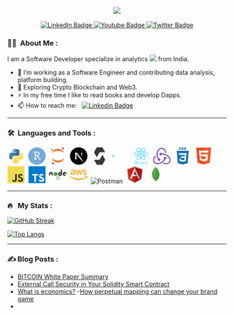 
<p align="center"><img src="https://media.giphy.com/media/M9gbBd9nbDrOTu1Mqx/giphy.gif" width="100"/></p>

<div id="badges" align="center">
  <a href="https://www.linkedin.com/in/parshvi-srivastava/">
    <img src="https://img.shields.io/badge/LinkedIn-blue?style=for-the-badge&logo=linkedin&logoColor=white" alt="LinkedIn Badge"/>
  </a>
  <a href="https://medium.com/@parshvisri">
    <img src="https://img.shields.io/badge/Medium-gray?style=for-the-badge&logo=medium&logoColor=white" alt="Youtube Badge"/>
  </a>
  <a href="https://twitter.com/3618parshvi">
    <img src="https://img.shields.io/badge/Twitter-blue?style=for-the-badge&logo=twitter&logoColor=white" alt="Twitter Badge"/>
  </a>
</div>

### :woman_technologist: &nbsp;About Me :

I am a Software Developer specialize in analytics <img src="https://media.giphy.com/media/WUlplcMpOCEmTGBtBW/giphy.gif" width="30"> from India.

- 🔭 I’m working as a Software Engineer  and contributing data analysis, platform building.
- 🌱 Exploring Crypto Blockchain and Web3.
- ⚡ In my free time I like to read books and develop Dapps.
- 📫 How to reach me: &nbsp; [![Linkedin Badge](https://img.shields.io/badge/-parshvi-blue?style=flat&logo=Linkedin&logoColor=white)](https://www.linkedin.com/in/parshvi-srivastava)

---

### 🛠 &nbsp;Languages and Tools :

<p>
<img src="https://github.com/devicons/devicon/blob/master/icons/python/python-original.svg" title="Python" alt="Python" width="40" height="40"/>&nbsp;
<img src="https://github.com/devicons/devicon/blob/master/icons/rstudio/rstudio-plain.svg" title="Python" alt="Python" width="40" height="40"/>&nbsp;
<img src="https://github.com/devicons/devicon/blob/master/icons/jupyter/jupyter-original.svg" title="Jupyter" alt="Jupyter" width="40" height="40"/>&nbsp;
<img src="https://github.com/devicons/devicon/blob/master/icons/nextjs/nextjs-original.svg" title="NextJs" alt="NextJS" width="40" height="40"/>&nbsp;
<img src="https://github.com/devicons/devicon/blob/master/icons/solidity/solidity-plain.svg" title="Solidity" alt="Solidity" width="40" height="40"/>&nbsp;
<img src="https://github.com/devicons/devicon/blob/master/icons/tailwindcss/tailwindcss-original-wordmark.svg" title="Tailwind" alt="Tailwind" width="40" height="40"/>&nbsp;
<img src="https://github.com/devicons/devicon/blob/master/icons/react/react-original-wordmark.svg" title="React" alt="React" width="40" height="40"/>&nbsp;
<img src="https://github.com/devicons/devicon/blob/master/icons/redux/redux-original.svg" title="Redux" alt="Redux " width="40" height="40"/>&nbsp;
<img src="https://github.com/devicons/devicon/blob/master/icons/css3/css3-plain-wordmark.svg"  title="CSS3" alt="CSS" width="40" height="40"/>&nbsp;
<img src="https://github.com/devicons/devicon/blob/master/icons/html5/html5-original.svg" title="HTML5" alt="HTML" width="40" height="40"/>&nbsp;
<img src="https://github.com/devicons/devicon/blob/master/icons/javascript/javascript-original.svg" title="JavaScript" alt="JavaScript" width="40" height="40"/>&nbsp;
<img src="https://github.com/devicons/devicon/blob/master/icons/typescript/typescript-plain.svg" title="TypeScript" alt="TypeScript" width="40" height="40"/>&nbsp;
<img src="https://github.com/devicons/devicon/blob/master/icons/nodejs/nodejs-original-wordmark.svg" title="NodeJS" alt="NodeJS" width="40" height="40"/>&nbsp;
<img src="https://github.com/devicons/devicon/blob/master/icons/amazonwebservices/amazonwebservices-plain-wordmark.svg" title="AWS" alt="AWS" width="40" height="40"/>&nbsp;
<img src="https://www.vectorlogo.zone/logos/getpostman/getpostman-icon.svg" title="Postman"  alt="Postman" width="40" height="40"/>&nbsp;
<img src="https://github.com/devicons/devicon/blob/master/icons/angularjs/angularjs-original.svg" title="Angular" alt="Angular" width="40" height="40"/>&nbsp;
<img src="https://github.com/devicons/devicon/blob/master/icons/mongodb/mongodb-original.svg" title="MongoDb" alt="MongoDb" width="40" height="40"/>&nbsp;
</p>

---

### 🔥 &nbsp; My Stats :
[![GitHub Streak](http://github-readme-streak-stats.herokuapp.com?user=parshvisri&theme=dark&background=000000)](https://git.io/streak-stats)

[![Top Langs](https://github-readme-stats.vercel.app/api/top-langs/?username=parshvisri&layout=compact&theme=vision-friendly-dark)](https://github.com/anuraghazra/github-readme-stats)

---

### ✍️ Blog Posts : 
- [BITCOIN White Paper Summary](https://medium.com/coinmonks/bitcoin-white-paper-summary-afd6e5642254)
- [External Call Security in Your Solidity Smart Contract](https://medium.com/coinmonks/external-call-security-in-your-solidity-smart-contract-2d7c0be5e20)
- [What is economics?](https://medium.com/@parshvisri/what-is-economics-8c6743cb909b)
-[How perpetual mapping can change your brand game](https://medium.com/@parshvisri/how-perpetual-mapping-can-change-your-brand-game-6b5456adcc26)
- <!-- BLOG-POST-LIST:START -->
<!-- BLOG-POST-LIST:END -->

